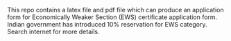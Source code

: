 This repo contains a latex file and pdf file which can produce an application form for Economically Weaker Section (EWS) certificate application form. Indian government has introduced 10% reservation for EWS category. Search internet for more details. 
